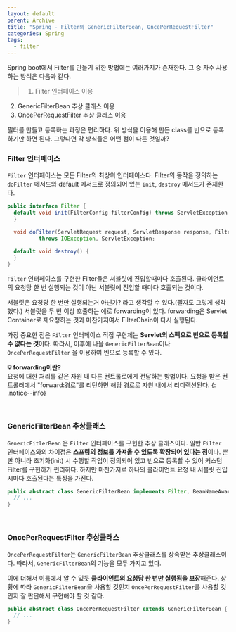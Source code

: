 ```yaml
---
layout: default
parent: Archive
title: "Spring - Filter와 GenericFilterBean, OncePerRequestFilter"
categories: Spring
tags:
  - filter
---  
```


Spring boot에서 Filter를 만들기 위한 방법에는 여러가지가 존재한다. 그 중 자주 사용하는 방식은 다음과 같다.  
> 1. Filter 인터페이스 이용
2. GenericFilterBean 추상 클래스 이용
3. OncePerRequestFilter 추상 클래스 이용  

필터를 만들고 등록하는 과정은 편리하다. 위 방식을 이용해 만든 class를 빈으로 등록하기만 하면 된다. 그렇다면 각 방식들은 어떤 점이 다른 것일까?


### Filter 인터페이스
`Filter` 인터페이스는 모든 Filter의 최상위 인터페이스다. Filter의 동작을 정의하는 `doFilter` 메서드와 default 메서드로 정의되어 있는 `init`, `destroy` 메서드가 존재한다.  
```java
public interface Filter {
  default void init(FilterConfig filterConfig) throws ServletException {
  }

  void doFilter(ServletRequest request, ServletResponse response, FilterChain chain)
          throws IOException, ServletException;

  default void destroy() {
  }
}
```  

`Filter` 인터페이스를 구현한 Filter들은 서블릿에 진입할때마다 호출된다. 클라이언트의 요청당 한 번 실행되는 것이 아닌 서블릿에 진입할 때마다 호출되는 것이다.  

서블릿은 요청당 한 번만 실행되는거 아닌가? 라고 생각할 수 있다.(필자도 그렇게 생각했다.) 서블릿을 두 번 이상 호출하는 예로 forwarding이 있다. forwarding은 Servlet Container로 재요청하는 것과 마찬가지여서 FilterChain이 다시 실행된다.  

가장 중요한 점은 `Filter` 인터페이스 직접 구현체는 **Servlet의 스펙으로 빈으로 등록할 수 없다는 것**이다. 따라서, 이후에 나올 `GenericFilterBean`이나 `OncePerRequestFilter` 을 이용하여 빈으로 등록할 수 있다.

**💡 forwarding이란?**  
요청에 대한 처리를 같은 자원 내 다른 컨트롤로에게 전달하는 방법이다. 요청을 받은 컨트롤러에서 "forward:경로"를 리턴하면 해당 경로로 자원 내에서 리디렉션된다.
{: .notice--info}  

<br />  

### GenericFilterBean 추상클래스
`GenericFitlerBean` 은 `Filter` 인터페이스를 구현한 추상 클래스이다. 일반 `Filter` 인터페이스와의 차이점은 **스프링의 정보를 가져올 수 있도록 확장되어 있다는 점**이다. 뿐만 아니라 초기화(init) 시 수행할 작업이 정의되어 있고 빈으로 등록할 수 있어 커스텀 Filter를 구현하기 편리하다. 하지만 마찬가지로 하나의 클라이언트 요청 내 서블릿 진입시마다 호출된다는 특징을 가진다.

```java
public abstract class GenericFilterBean implements Filter, BeanNameAware, EnvironmentAware, EnvironmentCapable, ServletContextAware, InitializingBean, DisposableBean {
  // ...
}
```


<br />  


### OncePerRequestFilter 추상클래스
`OncePerRequestFilter`는 `GenericFilterBean` 추상클래스를 상속받은 추상클래스이다. 따라서, `GenericFilterBean`의 기능을 모두 가지고 있다.  

이에 더해서 이름에서 알 수 있듯 **클라이언트의 요청당 한 번만 실행됨을 보장**해준다. 상황에 따라 `GenericFilterBean`을 사용할 것인지 `OncePerRequestFilter`를 사용할 것인지 잘 판단해서 구현해야 할 것 같다.

```java
public abstract class OncePerRequestFilter extends GenericFilterBean {
  // ...
}
```